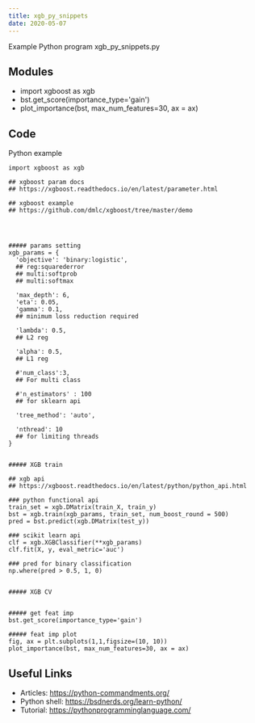 ```yaml
---
title: xgb_py_snippets
date: 2020-05-07
---
```

Example Python program xgb_py_snippets.py

## Modules

* import xgboost as xgb
* bst.get_score(importance_type='gain')
* plot_importance(bst, max_num_features=30, ax = ax)

## Code

Python example

    import xgboost as xgb
    
    ## xgboost param docs 
    ## https://xgboost.readthedocs.io/en/latest/parameter.html
    
    ## xgboost example
    ## https://github.com/dmlc/xgboost/tree/master/demo
    
    
    
    
    ##### params setting
    xgb_params = {
      'objective': 'binary:logistic',
      ## reg:squarederror
      ## multi:softprob
      ## multi:softmax
      
      'max_depth': 6,
      'eta': 0.05,
      'gamma': 0.1,
      ## minimum loss reduction required
      
      'lambda': 0.5,
      ## L2 reg
      
      'alpha': 0.5,
      ## L1 reg 
      
      #'num_class':3, 
      ## For multi class
      
      #'n_estimators' : 100
      ## for sklearn api
       
      'tree_method': 'auto',
      
      'nthread': 10
      ## for limiting threads
    }
    
    
    ##### XGB train
    
    ## xgb api
    ## https://xgboost.readthedocs.io/en/latest/python/python_api.html
    
    ### python functional api
    train_set = xgb.DMatrix(train_X, train_y)
    bst = xgb.train(xgb_params, train_set, num_boost_round = 500)
    pred = bst.predict(xgb.DMatrix(test_y))
    
    ### scikit learn api
    clf = xgb.XGBClassifier(**xgb_params)
    clf.fit(X, y, eval_metric='auc')
    
    ### pred for binary classification
    np.where(pred > 0.5, 1, 0)
    
    
    ##### XGB CV
    
    
    ##### get feat imp
    bst.get_score(importance_type='gain')
    
    ##### feat imp plot 
    fig, ax = plt.subplots(1,1,figsize=(10, 10))
    plot_importance(bst, max_num_features=30, ax = ax)
    

## Useful Links

- Articles: https://python-commandments.org/
- Python shell: https://bsdnerds.org/learn-python/
- Tutorial: https://pythonprogramminglanguage.com/
